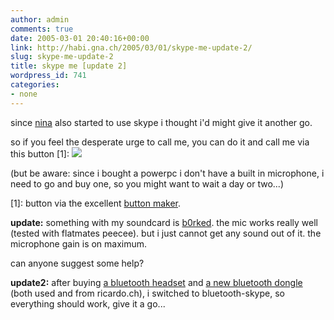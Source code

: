 ```yaml
---
author: admin
comments: true
date: 2005-03-01 20:40:16+00:00
link: http://habi.gna.ch/2005/03/01/skype-me-update-2/
slug: skype-me-update-2
title: skype me [update 2]
wordpress_id: 741
categories:
- none
---
```



since [nina](http://flickr.com/photos/habi/tags/nina/) also started to use skype i thought i'd might give it another go.
  
so if you feel the desperate urge to call me, you can do it and call me via this button [1]: [![](http://habi.gna.ch/blog/buttons/skype.png)](//david.haberthuer) 
  
(but be aware: since i bought a powerpc i don't have a built in microphone, i need to go and buy one, so you might want to wait a day or two...)



[1]: button via the excellent [button maker](http://kalsey.com/tools/buttonmaker/).



**update:** something with my soundcard is [b0rked](http://www.urbandictionary.com/define.php?term=b0rked). the mic works really well (tested with flatmates peecee). but i just cannot get any sound out of it. the microphone gain is on maximum.
  
can anyone suggest some help?



**update2:** after buying [a bluetooth headset](http://www.globetechnology.com/servlet/story/RTGAM.20050303.gtscalamar3/BNStory/TechReviews/) and [a new bluetooth dongle](http://www.dlink.com/products/?pid=34) (both used and from ricardo.ch), i switched to bluetooth-skype, so everything should work, give it a go...

